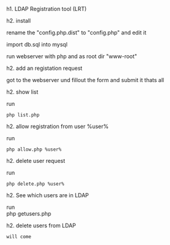  
h1. LDAP Registration tool (LRT)

h2. install

rename the "config.php.dist" to "config.php" and edit it

import db.sql into mysql

run webserver with php and as root dir "www-root"

h2. add an registation request

got to the webserver und fillout the form and submit it
thats all

h2. show list

run

	php list.php

h2. allow registration from user %user%

run

	php allow.php %user%

h2. delete user request

run

	php delete.php %user%


h2. See  which users are in LDAP 

run 	
	php getusers.php
	
h2. delete users from LDAP
	
	will come
